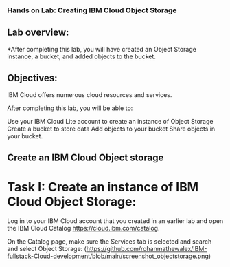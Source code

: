 ### Hands on Lab: Creating IBM Cloud Object Storage

## Lab overview:
*After completing this lab, you will have created an Object Storage instance, a bucket, and added objects to the bucket.

## Objectives:
IBM Cloud offers numerous cloud resources and services.

After completing this lab, you will be able to:

Use your IBM Cloud Lite account to create an instance of Object Storage
Create a bucket to store data
Add objects to your bucket
Share objects in your bucket.

## Create an IBM Cloud Object storage

 # Task I: Create an instance of IBM Cloud Object Storage:
 Log in to your IBM Cloud account that you created in an earlier lab and open the IBM Cloud Catalog
 https://cloud.ibm.com/catalog.

On the Catalog page, make sure the Services tab is selected and search and select Object Storage:
(https://github.com/rohanmathewalex/IBM-fullstack-Cloud-development/blob/main/screenshot_objectstorage.png)
